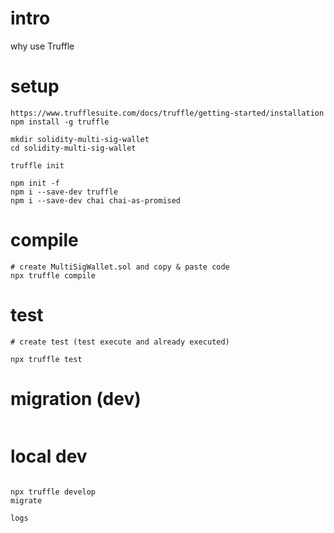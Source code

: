 # intro

why use Truffle

# setup

```
https://www.trufflesuite.com/docs/truffle/getting-started/installation
npm install -g truffle

mkdir solidity-multi-sig-wallet
cd solidity-multi-sig-wallet

truffle init

npm init -f
npm i --save-dev truffle
npm i --save-dev chai chai-as-promised
```

# compile

```
# create MultiSigWallet.sol and copy & paste code
npx truffle compile
```

# test

```
# create test (test execute and already executed)

npx truffle test

```

# migration (dev)

```

```

# local dev

```

npx truffle develop
migrate

logs
```
